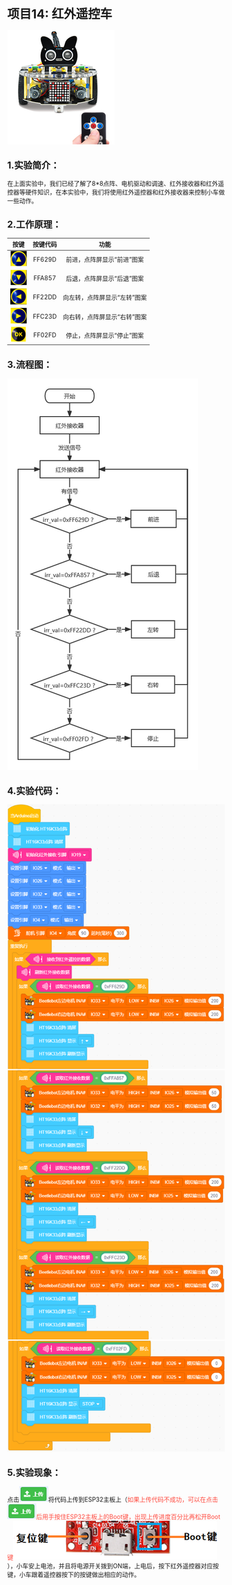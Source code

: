 # 项目14: 红外遥控车
![Img](/media/img-20230518082547.png)
## 1.实验简介：
在上面实验中，我们已经了解了8*8点阵、电机驱动和调速、红外接收器和红外遥控器等硬件知识，在本实验中，我们将使用红外遥控器和红外接收器来控制小车做一些动作。

## 2.工作原理：
|按键|按键代码|功能|
| :--: | :--: | :--: |
|![Img](/media/img-20230330140558.png)| FF629D |前进，点阵屏显示“前进”图案|
|![Img](/media/img-20230330140636.png)| FFA857 | 后退，点阵屏显示“后退”图案 |
|![Img](/media/img-20230330140706.png)| FF22DD | 向左转，点阵屏显示“左转”图案|
|![Img](/media/img-20230330140736.png)| FFC23D |向右转，点阵屏显示“右转”图案 |
|![Img](/media/img-20230330140806.png)| FF02FD|停止，点阵屏显示“停止”图案 |

## 3.流程图：

![Img](/media/img-20230330140847.png)

## 4.实验代码：
![Img](/media/img-20230331103616.png)
![Img](/media/img-20230331103646.png)
![Img](/media/img-20230331103707.png)

## 5.实验现象：
点击![Img](/media/img-20230331104105.png)将代码上传到ESP32主板上（<span style="color: rgb(255, 76, 65);">如果上传代码不成功，可以在点击![Img](/media/img-20230331104424.png)后用手按住ESP32主板上的Boot键，出现上传进度百分比再松开Boot键![Img](/media/img-20230331144331.png)</span>），小车安上电池，并且将电源开关拨到ON端，上电后，按下红外遥控器对应按键，小车跟着遥控器按下的按键做出相应的动作。

